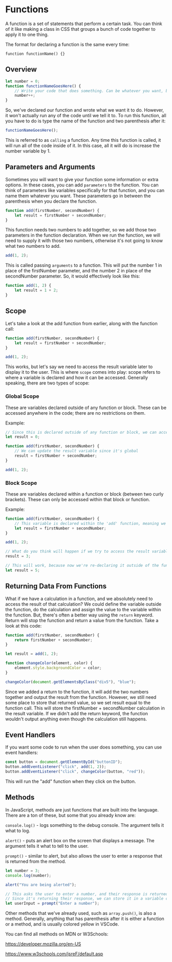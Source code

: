 # Functions

A function is a set of statements that perform a certain task. You can think of it like making a class in CSS that groups a bunch of code together to apply it to one thing.

The format for declaring a function is the same every time:

`function functionName() {}`

## Overview

```js
let number = 0;
function functionNameGoesHere() {
    // Write your code that does something. Can be whatever you want, but here's a simple example.
    number++;
}
```

So, we've declared our function and wrote what we want it to do. However, it won't actually run any of the code until we tell it to. To run this function, all you have to do is type the name of the function and two parenthesis after it:

```js
functionNameGoesHere();
```

This is referred to as `calling` a function. Any time this function is called, it will run all of the code inside of it. In this case, all it will do is increase the number variable by 1.

## Parameters and Arguments

Sometimes you will want to give your function some information or extra options. In these cases, you can add `parameters` to the function. You can think of parameters like variables specifically for that function, and you can name them whatever you want. These parameters go in between the parenthesis when you declare the function.

```js
function add(firstNumber, secondNumber) {
    let result = firstNumber + secondNumber;
}
```

This function needs two numbers to add together, so we add those two parameters in the function declaration. When we run the function, we will need to supply it with those two numbers, otherwise it's not going to know what two numbers to add.

```js
add(1, 2);
```

This is called passing `arguments` to a function. This will put the number 1 in place of the firstNumber parameter, and the number 2 in place of the secondNumber parameter. So, it would effectively look like this:

```js
function add(1, 2) {
    let result = 1 + 2;
}
```

## Scope

Let's take a look at the add function from earlier, along with the function call:

```js
function add(firstNumber, secondNumber) {
    let result = firstNumber + secondNumber;
}

add(1, 2);
```

This works, but let's say we need to access the result variable later to display it to the user. This is where `scope` comes into play: scope refers to where a variable is declared and how it can be accessed. Generally speaking, there are two types of scope:

### Global Scope

These are variables declared outside of any function or block. These can be accessed anywhere in the code; there are no restrictions on them.

Example:

```js
// Since this is declared outside of any function or block, we can access it anywhere.
let result = 0;

function add(firstNumber, secondNumber) {
    // We can update the result variable since it's global
    result = firstNumber + secondNumber;
}

add(1, 2);
```

### Block Scope

These are variables declared within a function or block (between two curly brackets). These can only be accessed within that block or function.

Example:

```js
function add(firstNumber, secondNumber) {
    // This variable is declared within the 'add' function, meaning we can't access it anywhere else.
    let result = firstNumber + secondNumber;
}

add(1, 2);

// What do you think will happen if we try to access the result variable outside of its scope?
result = 3;

// This will work, because now we're re-declaring it outside of the function, and now it has global scope. However, this is not a good idea. Why?
let result = 5;
```

## Returning Data From Functions

What if we have a calculation in a function, and we absolutely need to access the result of that calculation? We could define the variable outside the function, do the calculation and assign the value to the variable within the function. But, there's often a better way using the `return` keyword. Return will stop the function and return a value from the function. Take a look at this code:

```js
function add(firstNumber, secondNumber) {
    return firstNumber + secondNumber;
}

let result = add(1, 2);

function changeColor(element, color) {
    element.style.backgroundColor = color; 
}

changeColor(document.getElementsByClass("div5"), "blue");
```

Since we added a return to the function, it will add the two numbers together and output the result from the function. However, we still need some place to store that returned value, so we set result equal to the function call. This will store the firstNumber + secondNumber calculation in the result variable. If we didn't add the return keyword, the function wouldn't output anything even though the calculation still happens.

## Event Handlers

If you want some code to run when the user does something, you can use event handlers:

```js
const button = document.getElementById("buttonID");
button.addEventListener("click", add(1, 2));
button.addEventListener("click", changeColor(button, "red"));
```

This will run the "add" function when they click on the button.

## Methods

In JavaScript, methods are just functions that are built into the language. There are a ton of these, but some that you already know are:

`console.log()` - logs something to the debug console. The argument tells it what to log.

`alert()` - puts an alert box on the screen that displays a message. The argument tells it what to tell to the user.

`prompt()` - similar to alert, but also allows the user to enter a response that is returned from the method.

```js
let number = 3;
console.log(number);

alert("You are being alerted");

// This asks the user to enter a number, and their response is returned from the method
// Since it's returning their response, we can store it in a variable called userInput
let userInput = prompt("Enter a number");
```

Other methods that we've already used, such as `array.push()`, is also a method. Generally, anything that has parenthesis after it is either a function or a method, and is usually colored yellow in VSCode.

You can find all methods on MDN or W3Schools: 

https://developer.mozilla.org/en-US 

https://www.w3schools.com/jsreF/default.asp